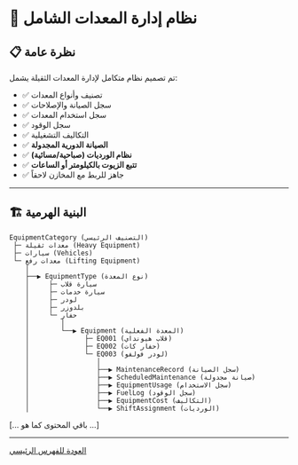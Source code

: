 # 🚜 نظام إدارة المعدات الشامل

## 📋 نظرة عامة

تم تصميم نظام متكامل لإدارة المعدات الثقيلة يشمل:
- ✅ تصنيف وأنواع المعدات
- ✅ سجل الصيانة والإصلاحات
- ✅ سجل استخدام المعدات
- ✅ سجل الوقود
- ✅ التكاليف التشغيلية
- ✅ **الصيانة الدورية المجدولة**
- ✅ **نظام الورديات (صباحية/مسائية)**
- ✅ **تتبع الزيوت بالكيلومتر أو الساعات**
- ✅ جاهز للربط مع المخازن لاحقاً

---

## 🏗️ البنية الهرمية

```
EquipmentCategory (التصنيف الرئيسي)
 ├─ معدات ثقيلة (Heavy Equipment)
 ├─ سيارات (Vehicles)
 └─ معدات رفع (Lifting Equipment)
    │
    ├──▶ EquipmentType (نوع المعدة)
    │     ├─ سيارة قلاب
    │     ├─ سيارة خدمات
    │     ├─ لودر
    │     ├─ بلدوزر
    │     └─ حفار
    │        │
    │        └──▶ Equipment (المعدة الفعلية)
    │              ├─ EQ001 (قلاب هيونداي)
    │              ├─ EQ002 (حفار كات)
    │              └─ EQ003 (لودر فولفو)
    │                 │
    │                 ├──▶ MaintenanceRecord (سجل الصيانة)
    │                 ├──▶ ScheduledMaintenance (صيانة مجدولة)
    │                 ├──▶ EquipmentUsage (سجل الاستخدام)
    │                 ├──▶ FuelLog (سجل الوقود)
    │                 ├──▶ EquipmentCost (التكاليف)
    │                 └──▶ ShiftAssignment (الورديات)
```

[... باقي المحتوى كما هو ...]

---

[العودة للفهرس الرئيسي](../README.md)
